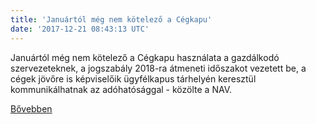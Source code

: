 ```yaml
---
title: 'Januártól még nem kötelező a Cégkapu'
date: '2017-12-21 08:43:13 UTC'
---
```


Januártól még nem kötelező a Cégkapu használata a gazdálkodó szervezeteknek, a jogszabály 2018-ra átmeneti időszakot vezetett be, a cégek jövőre is képviselőik ügyfélkapus tárhelyén keresztül kommunikálhatnak az adóhatósággal - közölte a NAV.


[Bővebben](http://ift.tt/2kwfFZ4)
